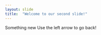 ```yaml
---
layout: slide
title:  "Welcome to our second slide!"
---
```

Something new
Use the left arrow to go back!
